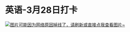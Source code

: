 # 英语-3月28日打卡

[![图片可能因为网络原因掉线了，请刷新或直接点我查看图片~](https://cdn.jsdelivr.net/gh/ylsislove/image-home/test/20210328232939.jpg)](https://cdn.jsdelivr.net/gh/ylsislove/image-home/test/20210328232939.jpg)
